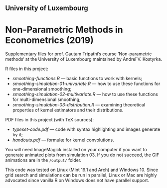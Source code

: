 ## University of Luxembourg
# Non-Parametric Methods in Econometrics (2019)
Supplementary files for prof. Gautam Tripathi’s course ‘Non-parametric methods‘ at the University of Luxembourg maintained by Andreï V. Kostyrka.

R files in this project:
* _smoothing-functions.R_ — basic functions to work with kernels;
* _smoothing-simulation-01-univariate.R_ — how to use these functions for one-dimensional smoothing;
* _smoothing-simulation-02-multivariate.R_ — how to use these functions for multi-dimensional smoothing;
* _smoothing-simulation-03-distribution.R_ — examining theoretical properties of kernel estimators and their distributions.

PDF files in this project (with TeX sources):
* _typeset-code.pdf_ — code with syntax highlighting and images generate by it;
* _handouts.pdf_ — formulæ for kernel convolutions.

You will need ImageMagick installed on your computer if you want to generate animated plots from simulation 03. If you do not succeed, the GIF animations are in the `/output/` folder.

This code was tested on Linux (Mint 19.1 and Arch) and Windows 10. Since grid search and simulations can be run in parallel, Linux or Mac are highly advocated since vanilla R on Windows does not have parallel support.
